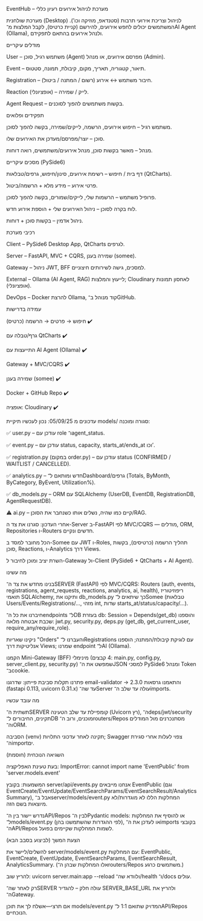 EventHub – מערכת לניהול אירועים
רעיון כללי

מערכת שולחנית (Desktop) לניהול וצריכת אירועי תרבות (סטנדאפ, מוזיקה וכו’).
המשתמשים יכולים לחפש אירועים, להירשם (קניית כרטיס), לקבל המלצות מ־AI Agent (Ollama), ולנהל אירועים בהתאם לתפקידם.

מודלים עיקריים

User – משתמש רגיל, סוכן (Agent) מפרסם אירועים, או מנהל (Admin).

Event – תיאור, קטגוריה, תאריך, מקום, קיבולת, תמונה, סטטוס.

Registration – חיבור משתמש ↔ אירוע (רשום / המתנה / ביטול).

Reaction (אופציונלי) – לייק / שמירה.

Agent Request – בקשות משתמשים להפוך לסוכנים.

תפקידים ופלואים

משתמש רגיל – חיפוש אירועים, הרשמה, לייקים/שמירה, בקשה להפוך לסוכן.

סוכן – יוצר/מפרסם/מעדכן את האירועים שלו.

מנהל – מאשר בקשות סוכן, מנהל אירועים/משתמשים, רואה דוחות.

מסכים עיקריים (PySide6)

דף בית / חיפוש – רשימת אירועים, סינון/חיפוש, גרפים/טבלאות (QtCharts).

פרטי אירוע – מידע מלא + הרשמה/ביטול.

פרופיל משתמש – הרשמות שלי, לייקים/שמורים, בקשה להפוך לסוכן.

לוח בקרה לסוכן – ניהול האירועים שלי + הוספת אירוע חדש.

ניהול אדמין – בקשות סוכן + דוחות.

רכיבי מערכת

Client – PySide6 Desktop App, QtCharts לגרפים.

Server – FastAPI, MVC + CQRS, שמירה בענן (somee).

Gateway – ניהול JWT, BFF למסכים, גישה לשירותים חיצוניים.

External – Ollama (AI Agent, RAG) לייעוץ והמלצות; Cloudinary לאחסון תמונות (אופציונלי).

DevOps – Docker להרצת Ollama, קוד מנוהל ב־GitHub.

עמידה בדרישות

חיפוש → פרטים → הרשמה (כרטיס) ✔️

גרף/טבלה עם QtCharts ✔️

התייעצות עם AI Agent (Ollama) ✔️

Gateway + MVC/CQRS ✔️

שמירה בענן (somee) ✔️

Docker + GitHub Repo ✔️

אופציה: Cloudinary ✔️


עדכונים מ 05/09/25:
נכון לעכשיו תיקיית models/ סגורה ומוכנה:

✅ user.py – עודכן עם role ו־agent_status.

✅ event.py – עודכן עם status, capacity, starts_at/ends_at וכו’.

✅ registration.py (במקום order.py) – עודכן עם status (CONFIRMED / WAITLIST / CANCELLED).

✅ analytics.py – חדש ומותאם ל־Dashboard/גרפים (Totals, ByMonth, ByCategory, ByEvent, Utilization%).

✅ db_models.py – ORM עם SQLAlchemy (UserDB, EventDB, RegistrationDB, AgentRequestDB).

⚠️ ai.py – קיים כמו שהיה, נשלים אותו כשנחבר את הסוכן/RAG.


אחרי העדכון: סגרנו את צד ה-Server ב-FastAPI לפי MVC/CQRS — מודלים, ORM, Repositories ו-Routers חדשים ונקיים.

הכל מחובר למסד ב-Somee עם JWT ו-Roles, תהליך הרשמה (כרטיסים), בקשות סוכן, Reactions, ו-Analytics דרך Views.

השרת יציב ומוכן לחיבור ל-Gateway ול-Client (PySide6 + QtCharts + AI Agent).


מה עשינו

בנינו מחדש את צד ה־SERVER (FastAPI) לפי MVC/CQRS: Routers (auth, events, registrations, agent_requests, reactions, analytics, ai, health), ריפוזיטוריז תואמי SQLAlchemy, ותיקנו את db_models.py כך שיתאים ל־Somee (טבלאות Users/Events/Registrations/..., מזהי int, שדות starts_at/status/capacity/...).

חיברנו את כל ה־endpoints ל־DB בעזרת db: Session = Depends(get_db) והוספנו שכבת אבטחה מלאה: jwt.py, security.py, deps.py (get_db, get_current_user, require_any/require_role).

ניקינו שאריות "Orders" והעברנו ל־Registrations עם לוגיקת קיבולת/המתנה; הוספנו אנליטיקות דרך Views; שמרנו endpoint ל־AI (Ollama).

הקמנו Mini-Gateway (BFF) מינימלי (4 קבצים: main.py, config.py, server_client.py, security.py) שמפשט את ה־JSON למסכי PySide6 ומנהל Token ב־cookie.

פתרנו תקלות סביבת פייתון: שדרגנו email-validator → 2.3.0 והתאמנו גרסאות (fastapi 0.113, uvicorn 0.31.x) עד שה־Server עולה עד שלב ה־imports.

מה עובד עכשיו

תשתית ה־SERVER קומפיילת עד שלב הטעינה (Uvicorn רץ), ה־deps/jwt/security תקינים, החיבורים ל־DB מוכנים, ורוב ה־routers/Repos מסתנכרנים מול המודלים וה־ORM.

הסביבה (venv) תקינה לאחר עדכוני התלויות; Swagger צפוי לעלות אחרי סגירת ה־importים.

השגיאה הנוכחית (חוסמת)

בעת טעינת האפליקציה:
ImportError: cannot import name 'EventPublic' from 'server.models.event'

המשמעות: בקובץ server/api/events.py אנחנו מייבאים EventPublic (וגם EventCreate/EventUpdate/EventSearchParams/EventSearchResult/AnalyticsSummary), אבל ב־server/models/event.py המחלקות הללו לא מוגדרות/לא מיוצאות בשם הזה.

נדרש יישור בין ה־API/Repos לבין ה־Pydantic models: או להוסיף את המחלקות ל־models/event.py (לפי ההגדרות שהשתמשנו בהן), או לעדכן את ה־imports בקובצי ה־API/Repos לשמות המחלקות שקיימים בפועל.

הצעת המשך (לביצוע בסבב הבא)

להשלים/ליישר את server/models/event.py עם המחלקות:
EventPublic, EventCreate, EventUpdate, EventSearchParams, EventSearchResult, AnalyticsSummary.
(אלו המחלקות שבהן ה־routers/Repos משתמשים כרגע.)

להריץ שוב: uvicorn server.main:app --reload ולוודא שה־/health ו־/docs עולים.

רק לאחר שה־SERVER עולה חלק – להגדיר SERVER_BASE_URL ולהריץ את ה־Gateway.

אם תרצי—אשלח לך את תוכן models/event.py המדויק שתואם 1:1 ל־API/Repos הנוכחיים.